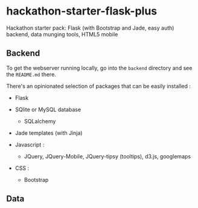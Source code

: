 hackathon-starter-flask-plus
============================

Hackathon starter pack: Flask (with Bootstrap and Jade, easy auth) backend, data munging tools, HTML5 mobile 

Backend
---------

To get the webserver running locally, go into the `backend` directory and see the `README.md` there.

There's an opinionated selection of packages that can be easily installed : 

  * Flask 
  
  * SQlite or MySQL database
  
    * SQLalchemy
    
  * Jade templates (with Jinja)
  
  * Javascript :
  
    * JQuery, JQuery-Mobile, JQuery-tipsy (tooltips), d3.js, googlemaps

  * CSS :
  
    * Bootstrap


Data
---------

